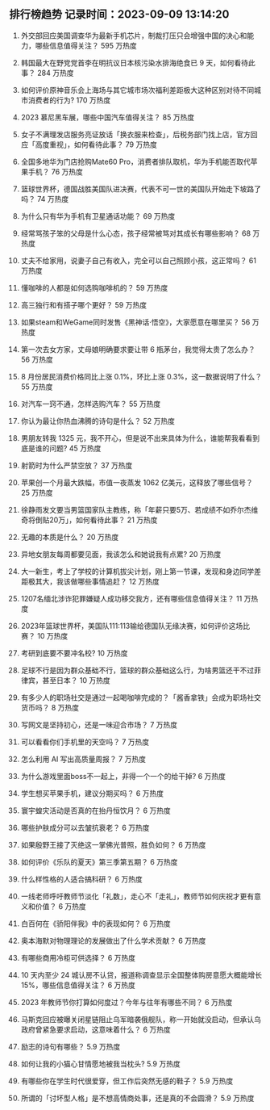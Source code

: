 
## 排行榜趋势 记录时间：2023-09-09 13:14:20
  
  1. 外交部回应美国调查华为最新手机芯片，制裁打压只会增强中国的决心和能力，哪些信息值得关注？ 595 万热度
    
  2. 韩国最大在野党党首李在明抗议日本核污染水排海绝食已 9 天，如何看待此事？ 284 万热度
    
  3. 如何评价原神音乐会上海场与其它城市场次福利差距极大这种区别对待不同城市消费者的行为? 170 万热度
    
  4. 2023 慕尼黑车展，哪些中国汽车值得关注？ 85 万热度
    
  5. 女子不满理发店服务亮证放话「换衣服来检查」，后税务部门找上店，官方回应「高度重视」，如何看待此事？ 79 万热度
    
  6. 全国多地华为门店抢购Mate60 Pro，消费者排队取机，华为手机能否取代苹果手机？ 76 万热度
    
  7. 篮球世界杯，德国战胜美国队进决赛，代表不可一世的美国队开始走下坡路了吗？ 74 万热度
    
  8. 为什么只有华为手机有卫星通话功能？ 69 万热度
    
  9. 经常骂孩子笨的父母是什么心态，孩子经常被骂对其成长有哪些影响？ 68 万热度
    
  10. 丈夫不给家用，说妻子自己有收入，完全可以自己照顾小孩，这正常吗？ 61 万热度
    
  11. 懂咖啡的人都是如何选购咖啡机的？ 59 万热度
    
  12. 高三独行和有搭子哪个更好？ 59 万热度
    
  13. 如果steam和WeGame同时发售《黑神话·悟空》，大家愿意在哪里买？ 56 万热度
    
  14. 第一次去女方家，丈母娘明确要求要让带 6 瓶茅台，我觉得太贵了怎么办？ 56 万热度
    
  15. 8 月份居民消费价格同比上涨 0.1%，环比上涨 0.3%，这一数据说明了什么？ 55 万热度
    
  16. 对汽车一窍不通，怎样选购汽车？ 55 万热度
    
  17. 你认为最让你热血沸腾的诗句是什么？ 52 万热度
    
  18. 男朋友转我 1325 元，我不开心，但是说不出来具体为什么，谁能帮我看看到底是谁的问题? 45 万热度
    
  19. 射箭时为什么严禁空放？ 37 万热度
    
  20. 苹果创一个月最大跌幅，市值一夜蒸发 1062 亿美元，这释放了哪些信号？ 25 万热度
    
  21. 徐静雨发文要当男篮国家队主教练，称「年薪只要5万、若成绩不如乔尔杰维奇将倒贴20万」，如何看待此事？ 21 万热度
    
  22. 无趣的本质是什么？ 20 万热度
    
  23. 异地女朋友每周都要见面，我该怎么和她说我有点累? 20 万热度
    
  24. 大一新生，考上了学校的计算机拔尖计划，刚上第一节课，发现和身边同学差距极其大，我该做哪些事情追赶？ 12 万热度
    
  25. 1207名缅北涉诈犯罪嫌疑人成功移交我方，还有哪些信息值得关注？ 11 万热度
    
  26. 2023年篮球世界杯，美国队111:113输给德国队无缘决赛，如何评价这场比赛？ 10 万热度
    
  27. 考研到底要不要冲名校? 10 万热度
    
  28. 足球不行是因为群众基础不行，篮球的群众基础这么行，为啥男篮还干不过菲律宾，甚至日本？ 10 万热度
    
  29. 有多少人的职场社交是通过一起喝咖啡完成的？「酱香拿铁」会成为职场社交货币吗？ 8 万热度
    
  30. 写网文是坚持初心，还是一味迎合市场？ 7 万热度
    
  31. 可以看看你们手机里的天空吗？ 7 万热度
    
  32. 怎么利用 AI 写出高质量周报？ 7 万热度
    
  33. 为什么游戏里面boss不一起上，非得一个一个的给干掉? 6 万热度
    
  34. 学生想买苹果手机，建议分期买吗？ 6 万热度
    
  35. 寰宇蝗灾活动是否真的在抬丹恒饮月？ 6 万热度
    
  36. 哪些护肤成分可以去皱抗衰老？ 6 万热度
    
  37. 如果殷野王接了灭绝这一掌佛光普照，胜负如何？ 6 万热度
    
  38. 如何评价《乐队的夏天》第三季第五期？ 6 万热度
    
  39. 什么样性格的人适合搞科研？ 6 万热度
    
  40. 一线老师呼吁教师节淡化「礼数」，走心不「走礼」，教师节如何庆祝才更有意义和价值？ 6 万热度
    
  41. 白百何在《骄阳伴我》中的表现如何？ 6 万热度
    
  42. 奥本海默对物理理论的发展做出了什么学术贡献？ 6 万热度
    
  43. 有哪些商用冷柜可供选择？ 6 万热度
    
  44. 10 天内至少 24 城认房不认贷，报道称调查显示全国整体购房意愿大概能增长15%，哪些信息值得关注？ 6 万热度
    
  45. 2023 年教师节你打算如何度过？今年与往年有哪些不同？ 6 万热度
    
  46. 马斯克回应被曝关闭星链阻止乌军暗袭俄舰队，称一开始就没启动，但承认乌政府曾紧急要求启动，这意味着什么？ 6 万热度
    
  47. 励志的诗句有哪些？ 5.9 万热度
    
  48. 如何让我的小猫心甘情愿地被我当枕头? 5.9 万热度
    
  49. 有哪些你在学生时代很爱穿，但工作后突然无感的鞋子？ 5.9 万热度
    
  50. 所谓的「讨坏型人格」是不想高情商处事，还是真的不会圆滑？ 5.9 万热度
    